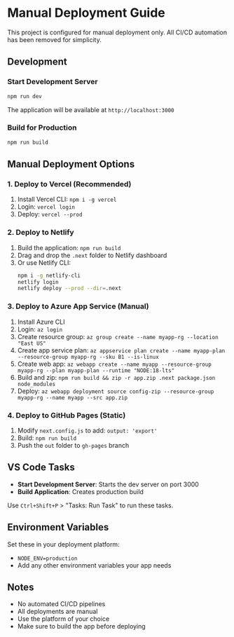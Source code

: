 # Manual Deployment Guide

This project is configured for manual deployment only. All CI/CD automation has been removed for simplicity.

## Development

### Start Development Server
```bash
npm run dev
```
The application will be available at `http://localhost:3000`

### Build for Production
```bash
npm run build
```

## Manual Deployment Options

### 1. Deploy to Vercel (Recommended)
1. Install Vercel CLI: `npm i -g vercel`
2. Login: `vercel login`
3. Deploy: `vercel --prod`

### 2. Deploy to Netlify
1. Build the application: `npm run build`
2. Drag and drop the `.next` folder to Netlify dashboard
3. Or use Netlify CLI:
   ```bash
   npm i -g netlify-cli
   netlify login
   netlify deploy --prod --dir=.next
   ```

### 3. Deploy to Azure App Service (Manual)
1. Install Azure CLI
2. Login: `az login`
3. Create resource group: `az group create --name myapp-rg --location "East US"`
4. Create app service plan: `az appservice plan create --name myapp-plan --resource-group myapp-rg --sku B1 --is-linux`
5. Create web app: `az webapp create --name myapp --resource-group myapp-rg --plan myapp-plan --runtime "NODE:18-lts"`
6. Build and zip: `npm run build && zip -r app.zip .next package.json node_modules`
7. Deploy: `az webapp deployment source config-zip --resource-group myapp-rg --name myapp --src app.zip`

### 4. Deploy to GitHub Pages (Static)
1. Modify `next.config.js` to add: `output: 'export'`
2. Build: `npm run build`
3. Push the `out` folder to `gh-pages` branch

## VS Code Tasks
- **Start Development Server**: Starts the dev server on port 3000
- **Build Application**: Creates production build

Use `Ctrl+Shift+P` > "Tasks: Run Task" to run these tasks.

## Environment Variables
Set these in your deployment platform:
- `NODE_ENV=production`
- Add any other environment variables your app needs

## Notes
- No automated CI/CD pipelines
- All deployments are manual
- Use the platform of your choice
- Make sure to build the app before deploying
